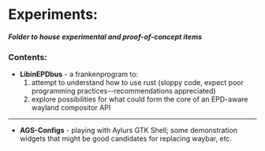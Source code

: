 # Experiments: 
#### *Folder to house experimental and proof-of-concept items*

### Contents:

- **LibinEPDbus** - a frankenprogram to:
   1) attempt to understand how to use rust (sloppy code, expect poor programming practices--recommendations appreciated)
   2) explore possibilities for what could form the core of an EPD-aware wayland compositor API
---

- **AGS-Configs** - playing with Aylurs GTK Shell; some demonstration widgets that might be good candidates for replacing waybar, etc.
